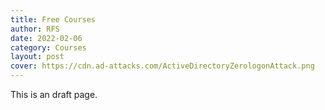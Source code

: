 ```yaml
---
title: Free Courses
author: RFS
date: 2022-02-06
category: Courses
layout: post
cover: https://cdn.ad-attacks.com/ActiveDirectoryZerologonAttack.png
---
```



This is an draft page.